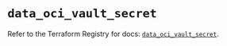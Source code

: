 # `data_oci_vault_secret`

Refer to the Terraform Registry for docs: [`data_oci_vault_secret`](https://registry.terraform.io/providers/oracle/oci/7.19.0/docs/data-sources/vault_secret).
